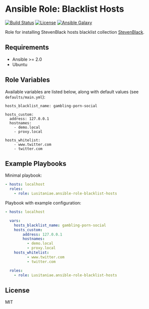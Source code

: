 Ansible Role: Blacklist Hosts
==================

[![Build Status](https://travis-ci.org/Lusitaniae/ansible-role-blacklist-hosts.svg?branch=master)](https://travis-ci.org/Lusitaniae/ansible-role-blacklist-hosts)
[![License](https://img.shields.io/badge/license-MIT-blue.svg)](https://raw.githubusercontent.com/Lusitaniae/ansible-role-blacklist-hosts/master/LICENSE)
[![Ansible Galaxy](https://img.shields.io/badge/ansible--galaxy-Lusitaniae.ansible--role--blacklist--hosts-blue.svg)](https://galaxy.ansible.com/Lusitaniae/ansible-role-blacklist-hosts)


Role for installing StevenBlack hosts blacklist collection [StevenBlack](https://github.com/StevenBlack/hosts).

Requirements
------------

* Ansible >= 2.0
* Ubuntu

Role Variables
--------------

Available variables are listed below, along with default values (see `defaults/main.yml`):

    hosts_blacklist_name: gambling-porn-social

    hosts_custom:
      address: 127.0.0.1
      hostnames:
        - demo.local
        - proxy.local

    hosts_whitelist:
        - www.twitter.com
        - twitter.com



Example Playbooks
-----------------

Minimal playbook:

```yaml
- hosts: localhost
  roles:
    - role: Lusitaniae.ansible-role-blacklist-hosts
```

Playbook with example configuration:

```yaml
- hosts: localhost

  vars:
    hosts_blacklist_name: gambling-porn-social
    hosts_custom:
        address: 127.0.0.1
        hostnames:
          - demo.local
          - proxy.local
    hosts_whitelist:
          - www.twitter.com
          - twitter.com

  roles:
    - role: Lusitaniae.ansible-role-blacklist-hosts

```


License
-------

MIT
